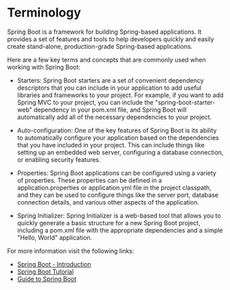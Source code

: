 # Terminology

Spring Boot is a framework for building Spring-based applications. It provides a set of features and tools to help developers quickly and easily create stand-alone, production-grade Spring-based applications.

Here are a few key terms and concepts that are commonly used when working with Spring Boot:

- Starters: Spring Boot starters are a set of convenient dependency descriptors that you can include in your application to add useful libraries and frameworks to your project. For example, if you want to add Spring MVC to your project, you can include the "spring-boot-starter-web" dependency in your pom.xml file, and Spring Boot will automatically add all of the necessary dependencies to your project.

- Auto-configuration: One of the key features of Spring Boot is its ability to automatically configure your application based on the dependencies that you have included in your project. This can include things like setting up an embedded web server, configuring a database connection, or enabling security features.

- Properties: Spring Boot applications can be configured using a variety of properties. These properties can be defined in a application.properties or application.yml file in the project classpath, and they can be used to configure things like the server port, database connection details, and various other aspects of the application.

- Spring Initializer: Spring Initializer is a web-based tool that allows you to quickly generate a basic structure for a new Spring Boot project, including a pom.xml file with the appropriate dependencies and a simple "Hello, World" application.

For more information visit the following links:

- [Spring Boot - Introduction](https://www.tutorialspoint.com/spring_boot/spring_boot_introduction.htm)
- [Spring Boot Tutorial](https://www.digitalocean.com/community/tutorials/spring-boot-tutorial)
- [Guide to Spring Boot](https://www.educative.io/courses/guide-spring-5-spring-boot-2/3jjq3L6VW0n)
